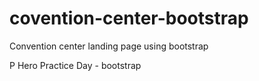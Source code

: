 # covention-center-bootstrap
 Convention center landing page using bootstrap 

 P Hero Practice Day - bootstrap
